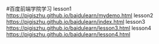 #百度前端学院学习
lesson1
https://pigiszhu.github.io/baidulearn/mydemo.html
lesson2
https://pigiszhu.github.io/baidulearn/index.html
lesson3
https://pigiszhu.github.io/baidulearn/lesson3.html
lesson4
https://pigiszhu.github.io/baidulearn/lesson4.html
